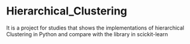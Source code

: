 # Hierarchical_Clustering
It is a project for studies that shows the implementations of hierarchical Clustering in Python and compare with the library in scickit-learn
